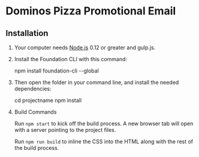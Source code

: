 # Dominos Pizza Promotional Email

## Installation

1. Your computer needs [Node.js](https://nodejs.org/en/) 0.12 or greater and gulp.js. 

2. Install the Foundation CLI with this command:

    npm install foundation-cli --global


3. Then open the folder in your command line, and install the needed dependencies:

    cd projectname
    npm install


4. Build Commands

    Run `npm start` to kick off the build process. A new browser tab will open with a server pointing to the project files.

    Run `npm run build` to inline the CSS into the HTML along with the rest of the build process.








